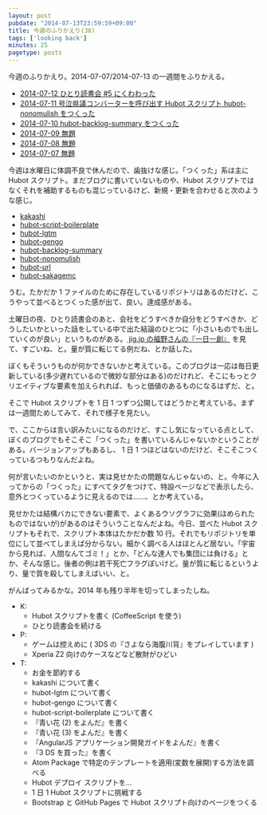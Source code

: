 ```yaml
---
layout: post
pubdate: "2014-07-13T23:59:59+09:00"
title: 今週のふりかえり(38)
tags: ['looking back']
minutes: 25
pagetype: posts
---
```

今週のふりかえり。2014-07-07/2014-07-13 の一週間をふりかえる。

- [2014-07-12 ひとり読書会 #5 にくわわった][2014-07-12]
- [2014-07-11 号泣県議コンバーターを呼び出す Hubot スクリプト hubot-nonomulish をつくった][2014-07-11]
- [2014-07-10 hubot-backlog-summary をつくった][2014-07-10]
- [2014-07-09 無題][2014-07-09]
- [2014-07-08 無題][2014-07-08]
- [2014-07-07 無題][2014-07-07]

今週は水曜日に体調不良で休んだので、歯抜けな感じ。「つくった」系は主に Hubot スクリプト。まだブログに書いていないものや、Hubot スクリプトではなくそれを補助するものも混じっているけど、新規・更新を合わせると次のような感じ。

- [kakashi][bouzuya/kakashi]
- [hubot-script-boilerplate][bouzuya/hubot-script-boilerplate]
- [hubot-lgtm][bouzuya/hubot-lgtm]
- [hubot-gengo][bouzuya/hubot-backlog-summary]
- [hubot-backlog-summary][bouzuya/hubot-backlog-summary]
- [hubot-nonomulish][bouzuya/hubot-nonomulish]
- [hubot-url][bouzuya/hubot-url]
- [hubot-sakagemc][bouzuya/hubot-sakagemc]

うむ。たかだか 1 ファイルのために存在しているリポジトリはあるのだけど、こうやって並べるとつくった感が出て、良い。達成感がある。

土曜日の夜、ひとり読書会のあと、会社をどうすべきか自分をどうすべきか、どうしたいかといった話をしている中で出た結論のひとつに「小さいものでも出していくのが良い」というものがある。[ jig.jp の福野さんの『一日一創』](http://fukuno.jig.jp/126) を見て、すごいね、と。量が質に転じてる例だね、とか話した。

ぼくもそういうものが何かできないかと考えている。このブログは一応は毎日更新している(多少遅れているので微妙な部分はある)のだけれど、そこにもっとクリエイティブな要素を加えられれば、もっと価値のあるものになるはずだ、と。

そこで Hubot スクリプトを 1 日 1 つずつ公開してはどうかと考えている。まずは一週間ためしてみて、それで様子を見たい。

で、ここからは言い訳みたいになるのだけど、すこし気になっている点として、ぼくのブログでもそこそこ「つくった」を書いているんじゃないかということがある。バージョンアップもあるし、 1 日 1 つほどはないのだけど、そこそこつくっているつもりなんだよね。

何が言いたいのかというと、実は見せかたの問題なんじゃないの、と。今年に入ってからの「つくった」にすべてタグをつけて、特設ページなどで表示したら、意外とつくっているように見えるのでは……、とか考えている。

見せかたは結構バカにできない要素で、よくあるウソグラフに効果(ほめられたものではないが)があるのはそういうことなんだよね。今日、並べた Hubot スクリプトもそれで、スクリプト本体はたかだか数 10 行。それでもリポジトリを単位にして並べてしまえば分からない。細かく調べる人はほとんど居ない。「宇宙から見れば、人間なんてゴミ！」とか、「どんな達人でも集団には負ける」とか、そんな感じ。後者の例は若干死亡フラグぽいけど。量が質に転じるというより、量で質を殺してしまえばいい、と。

がんばってみるかな。2014 年も残り半年を切ってしまったしね。

- K:
  - Hubot スクリプトを書く (CoffeeScript を使う)
  - ひとり読書会を続ける
- P:
  - ゲームは控えめに ( 3DS の『さよなら海腹川背』をプレイしています )
  - Xperia Z2 向けのケースなどなど散財がひどい
- T:
  - お金を節約する
  - kakashi について書く
  - hubot-lgtm について書く
  - hubot-gengo について書く
  - hubot-script-boilerplate について書く
  - 『青い花 (2) をよんだ』を書く
  - 『青い花 (3) をよんだ』を書く
  - 『AngularJS アプリケーション開発ガイドをよんだ』を書く
  - 『3 DS を買った』を書く
  - Atom Package で特定のテンプレートを適用(変数を展開)する方法を調べる
  - Hubot デプロイ スクリプトを...
  - 1 日 1 Hubot スクリプトに挑戦する
  - Bootstrap と GitHub Pages で Hubot スクリプト向けのページをつくる

[2014-07-12]: http://blog.bouzuya.net/2014/07/12/
[2014-07-11]: http://blog.bouzuya.net/2014/07/11/
[2014-07-10]: http://blog.bouzuya.net/2014/07/10/
[2014-07-09]: http://blog.bouzuya.net/2014/07/09/
[2014-07-08]: http://blog.bouzuya.net/2014/07/08/
[2014-07-07]: http://blog.bouzuya.net/2014/07/07/
[2014-07-06]: http://blog.bouzuya.net/2014/07/06/
[bouzuya/kakashi]: https://github.com/bouzuya/kakashi
[bouzuya/hubot-script-boilerplate]: https://github.com/bouzuya/hubot-script-boilerplate
[bouzuya/hubot-lgtm]: https://github.com/bouzuya/hubot-lgtm
[bouzuya/hubot-backlog-summary]: https://github.com/bouzuya/hubot-backlog-summary
[bouzuya/hubot-backlog-summary]: https://github.com/bouzuya/hubot-backlog-summary
[bouzuya/hubot-nonomulish]: https://github.com/bouzuya/hubot-nonomulish
[bouzuya/hubot-url]: https://github.com/bouzuya/hubot-url
[bouzuya/hubot-sakagemc]: https://github.com/bouzuya/hubot-sakagemc

